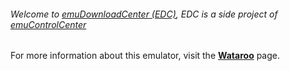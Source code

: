 ###### Welcome to [emuDownloadCenter (EDC)](https://github.com/PhoenixInteractiveNL/emuDownloadCenter/wiki/), EDC is a side project of [emuControlCenter](https://github.com/PhoenixInteractiveNL/emuControlCenter/wiki/)

For more information about this emulator, visit the [**Wataroo**](https://github.com/PhoenixInteractiveNL/emuDownloadCenter/wiki/Emulator-wataroo#menu) page.
